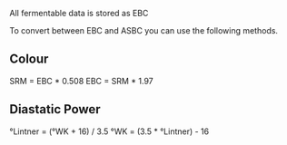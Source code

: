 All fermentable data is stored as EBC 

To convert between EBC and ASBC you can use the following methods.

## Colour
SRM = EBC * 0.508
EBC = SRM * 1.97

## Diastatic Power
°Lintner = (°WK + 16) / 3.5
°WK = (3.5 * °Lintner) - 16
